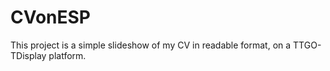 # CVonESP
This project is a simple slideshow of my CV in readable format, on a TTGO-TDisplay platform.
